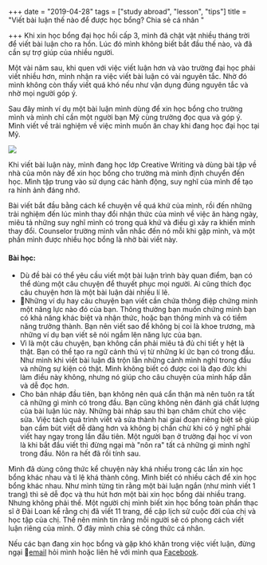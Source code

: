 +++
date = "2019-04-28"
tags = ["study abroad", "lesson", "tips"]
title = "Viết bài luận thế nào để được học bổng? Chia sẻ cá nhân "

+++
Khi xin học bổng đại học hồi cấp 3, mình đã chật vật nhiều tháng trời để viết bài luận cho ra hồn. Lúc đó mình không biết bắt đầu thế nào, và đã cần sự trợ giúp của nhiều người. 

Một vài năm sau, khi quen với việc viết luận hơn và vào trường đại học phải viết nhiều hơn, mình nhận ra việc viết bài luận có vài nguyên tắc. Nhờ đó mình không còn thấy viết quá khó nếu như vận dụng đúng nguyên tắc và nhờ mọi người góp ý.

Sau đây mình ví dụ một bài luận mình dùng để xin học bổng cho trường mình và mình chỉ cần một người bạn Mỹ cùng trường đọc qua và góp ý. Mình viết về trải nghiệm về việc mình muốn ăn chay khi đang học đại học tại Mỹ.

![](https://cdn-images-1.medium.com/max/1600/1*zOIDQEpNMJvFT8ns9vMxXQ.png)

Khi viết bài luận này, mình đang học lớp Creative Writing và dùng bài tập về nhà của môn này để xin học bổng cho trường mà mình định chuyển đến học. Mình tập trung vào sử dụng các hành động, suy nghĩ của mình để tạo ra hình ảnh đáng nhớ. 

Bài viết bắt đầu bằng cách kể chuyện về quá khứ của mình, rồi đến những trải nghiệm đến lúc mình thay đổi nhận thức của mình về việc ăn hàng ngày, miêu tả những suy nghĩ mình có trong quá khứ và điều gì xảy ra khiến mình thay đổi. Counselor trường mình vẫn nhắc đến nó mỗi khi gặp mình, và một phần mình được nhiều học bổng là nhờ bài viết này.

#### Bài học:

* Dù đề bài có thể yêu cầu viết một bài luận trình bày quan điểm, bạn có thể dùng một câu chuyện để thuyết phục mọi người. Ai cũng thích đọc câu chuyện hơn là một bài luận dài nhiều lí lẽ. 
* Những ví dụ hay câu chuyện bạn viết cần chứa thông điệp chứng minh một năng lực nào đó của bạn. Thông thường bạn muốn chứng minh bạn có khả năng khác biệt và nhận thức, hoặc bạn thông minh và có tiềm năng trưởng thành. Bạn nên viết sao để không bị coi là khoe trương, mà những ví dụ bạn viết sẽ nói ngầm lên năng lực của bạn.
* Vì là một câu chuyện, bạn không cần phải miêu tả đủ chi tiết y hệt là thật. Bạn có thể tạo ra ngữ cảnh thú vị từ những kí ức bạn có trong đầu. Như mình khi viết bài luận đã trộn lẫn những cảnh mình nghĩ trong đầu và những sự kiện có thật. Mình không biết có được coi là đạo đức khi làm điều này không, nhưng nó giúp cho câu chuyện của mình hấp dẫn và dễ đọc hơn.
* Cho bản nháp đầu tiên, bạn không nên quá cẩn thận mà nên tuôn ra tất cả những gì mình có trong đầu. Bạn cũng không nên đánh giá chất lượng của bài luận lúc này. Những bài nháp sau thì bạn chăm chút cho việc sửa. Việc tách quá trình viết và sửa thành hai giai đoạn riêng biệt sẽ giúp bạn cầm bút viết dễ dàng hơn và không bị chần chừ khi có ý nghĩ phải viết hay ngay trong lần đầu tiên. Một người bạn ở trường đại học ví von là khi bắt đầu viết thì đừng ngại mà "nôn ra" tất cả những gì mình nghĩ trong đầu. Nôn ra hết đã rồi tính sau.

Mình đã dùng công thức kể chuyện này khá nhiều trong các lần xin học bổng khác nhau và tỉ lệ khá thành công. Mình biết có nhiều cách để xin học bổng khác nhau. Như mình từng tin rằng một bài luận ngắn (như mình viết 1 trang) thì sẽ dễ đọc và thu hút hơn một bài xin học bổng dài nhiều trang. Nhưng không phải thế. Một người chị mình biết xin học bổng toàn phần thạc sĩ ở Đài Loan kể rằng chị đã viết 11 trang, đề cập lịch sử cuộc đời của chị và học tập của chị. Thế nên mình tin rằng mỗi người sẽ có phong cách viết luận riêng của mình. Ở đây mình chia sẻ công thức cá nhân.

Nếu các bạn đang xin học bổng và gặp khó khăn trong việc viết luận, đừng ngại [email](mailto:nghtam179@gmail.com) hỏi mình hoặc liên hê với mình qua [Facebook](https://www.facebook.com/thnguyen179).